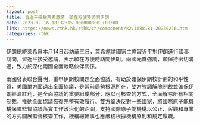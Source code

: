```yaml
---
layout: post
title: 習近平接受萊希邀請　願在方便時訪問伊朗
date: 2023-02-16 18:32:15.000000000 +08:00
link: https://news.rthk.hk/rthk/ch/component/k2/1688181-20230216.htm
categories: rthk
---
```


伊朗總統萊希自本月14日起訪華三日，萊希邀請國家主席習近平對伊朗進行國事訪問，習近平接受邀請，表示願在方便時訪問伊朗。兩國元首強調，願保持密切溝通，致力於深化兩國全面戰略伙伴關係。

兩國發表聯合聲明，重申伊朗核問題全面協議，有助於確保伊朗核計劃的和平性質，美國單方面退出全面協議，是當前局勢根源所在，雙方強調解除制裁並確保伊朗經濟紅利，是全面協議的重要組成部分，應以可核查的方式，全面解除所有相關制裁，推動全面協議恢復完整有效履行。雙方堅決反對一些國家，將國際原子能機構保障監督協議落實工作政治化的企圖，支持國際原子能機構以公正、客觀和專業的方式開展監督核查工作，機構總幹事也應嚴格根據機構原則和規定履職。
